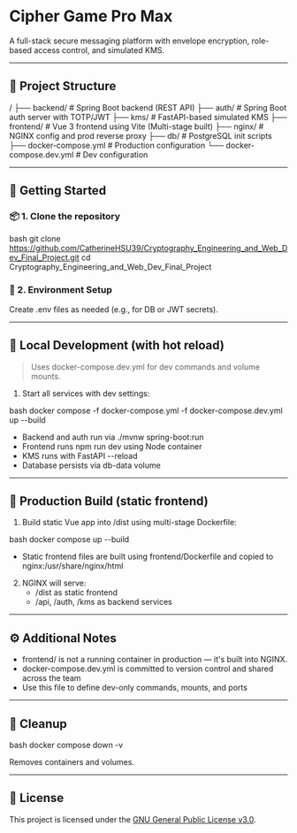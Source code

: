 # Cipher Game Pro Max

A full-stack secure messaging platform with envelope encryption, role-based access control, and simulated KMS.

---

## 🧱 Project Structure

/
├── backend/ # Spring Boot backend (REST API)
├── auth/ # Spring Boot auth server with TOTP/JWT
├── kms/ # FastAPI-based simulated KMS
├── frontend/ # Vue 3 frontend using Vite (Multi-stage built)
├── nginx/ # NGINX config and prod reverse proxy
├── db/ # PostgreSQL init scripts
├── docker-compose.yml # Production configuration
└── docker-compose.dev.yml # Dev configuration

---

## 🚀 Getting Started

### 📦 1. Clone the repository

bash
git clone https://github.com/CatherineHSU39/Cryptography_Engineering_and_Web_Dev_Final_Project.git
cd Cryptography_Engineering_and_Web_Dev_Final_Project

### 🔑 2. Environment Setup

Create .env files as needed (e.g., for DB or JWT secrets).

---

## 🧪 Local Development (with hot reload)

> Uses docker-compose.dev.yml for dev commands and volume mounts.

1. Start all services with dev settings:

bash
docker compose -f docker-compose.yml -f docker-compose.dev.yml up --build

- Backend and auth run via ./mvnw spring-boot:run
- Frontend runs npm run dev using Node container
- KMS runs with FastAPI --reload
- Database persists via db-data volume

---

## 🚀 Production Build (static frontend)

1. Build static Vue app into /dist using multi-stage Dockerfile:

bash
docker compose up --build

- Static frontend files are built using frontend/Dockerfile and copied to nginx:/usr/share/nginx/html

2. NGINX will serve:
   - /dist as static frontend
   - /api, /auth, /kms as backend services

---

## ⚙️ Additional Notes

- frontend/ is not a running container in production — it's built into NGINX.
- docker-compose.dev.yml is committed to version control and shared across the team
- Use this file to define dev-only commands, mounts, and ports

---

## 🧹 Cleanup

bash
docker compose down -v

Removes containers and volumes.

---

## 📄 License

This project is licensed under the [GNU General Public License v3.0](https://www.gnu.org/licenses/gpl-3.0.en.html).
